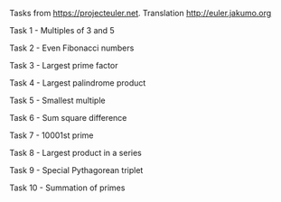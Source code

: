 Tasks from https://projecteuler.net.
Translation http://euler.jakumo.org
  
Task 1 - Multiples of 3 and 5

Task 2 - Even Fibonacci numbers

Task 3 - Largest prime factor

Task 4 - Largest palindrome product

Task 5 - Smallest multiple

Task 6 - Sum square difference

Task 7 - 10001st prime

Task 8 - Largest product in a series

Task 9 - Special Pythagorean triplet

Task 10 - Summation of primes